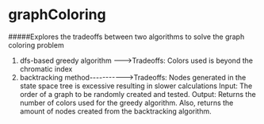 graphColoring
=============

#####Explores the tradeoffs between two algorithms to solve the graph coloring problem
   1. dfs-based greedy algorithm --->Tradeoffs: Colors used is beyond the chromatic index
   2. backtracking method----------->Tradeoffs: Nodes generated in the state space tree is excessive
                                                resulting in slower calculations
Input:  The order of a graph to be randomly created and tested.
Output: Returns the number of colors used for the greedy algorithm.
        Also, returns the amount of nodes created from the backtracking algorithm.
